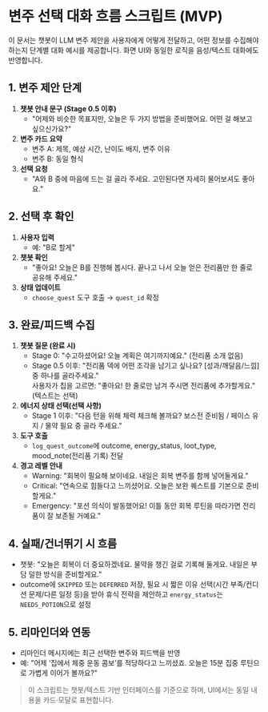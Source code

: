 # 변주 선택 대화 흐름 스크립트 (MVP)

이 문서는 챗봇이 LLM 변주 제안을 사용자에게 어떻게 전달하고, 어떤 정보를 수집해야 하는지 단계별 대화 예시를 제공합니다. 화면 UI와 동일한 로직을 음성/텍스트 대화에도 반영합니다.

## 1. 변주 제안 단계
1. **챗봇 안내 문구 (Stage 0.5 이후)**
   - "어제와 비슷한 목표지만, 오늘은 두 가지 방법을 준비했어요. 어떤 걸 해보고 싶으신가요?"
2. **변주 카드 요약**
   - 변주 A: 제목, 예상 시간, 난이도 배지, 변주 이유
   - 변주 B: 동일 형식
3. **선택 요청**
   - "A와 B 중에 마음에 드는 걸 골라 주세요. 고민된다면 자세히 물어보셔도 좋아요."

## 2. 선택 후 확인
1. **사용자 입력**
   - 예: "B로 할게"
2. **챗봇 확인**
   - "좋아요! 오늘은 B를 진행해 봅시다. 끝나고 나서 오늘 얻은 전리품만 한 줄로 공유해 주세요."
3. **상태 업데이트**
   - `choose_quest` 도구 호출 → `quest_id` 확정

## 3. 완료/피드백 수집
1. **챗봇 질문 (완료 시)**
   - Stage 0: "수고하셨어요! 오늘 계획은 여기까지예요." (전리품 소개 없음)
   - Stage 0.5 이후: "전리품 덱에 어떤 조각을 남기고 싶나요? [성과/깨달음/느낌] 중 하나를 골라주세요."  
     사용자가 칩을 고르면: "좋아요! 한 줄로만 남겨 주시면 전리품에 추가할게요." (텍스트는 선택)
2. **에너지 상태 선택(선택 사항)**
   - Stage 1 이후: "다음 턴을 위해 체력 체크해 볼까요? 보스전 준비됨 / 페이스 유지 / 물약 필요 중 골라 주세요."
3. **도구 호출**
   - `log_quest_outcome`에 outcome, energy_status, loot_type, mood_note(전리품 기록) 전달
4. **경고 레벨 안내**
   - Warning: "회복이 필요해 보이네요. 내일은 회복 변주를 함께 넣어둘게요."
   - Critical: "연속으로 힘들다고 느끼셨어요. 오늘은 보완 퀘스트를 기본으로 준비할게요."
   - Emergency: "포션 의식이 발동했어요! 이틀 동안 회복 루틴을 따라가면 전리품이 잘 보존될 거예요."

## 4. 실패/건너뛰기 시 흐름
- 챗봇: "오늘은 회복이 더 중요하겠네요. 물약을 챙긴 걸로 기록해 둘게요. 내일은 부담 덜한 방식을 준비할게요."
- outcome에 `SKIPPED` 또는 `DEFERRED` 저장, 필요 시 짧은 이유 선택(시간 부족/컨디션 문제/다른 일정 등)을 받아 휴식 전략을 제안하고 `energy_status`는 `NEEDS_POTION`으로 설정

## 5. 리마인더와 연동
- 리마인더 메시지에는 최근 선택한 변주와 피드백을 반영
- 예: "어제 ‘집에서 체중 운동 콤보’를 적당하다고 느끼셨죠. 오늘은 15분 집중 루틴으로 가볍게 이어가 볼까요?"

> 이 스크립트는 챗봇/텍스트 기반 인터페이스를 기준으로 하며, UI에서는 동일 내용을 카드·모달로 표현합니다.
